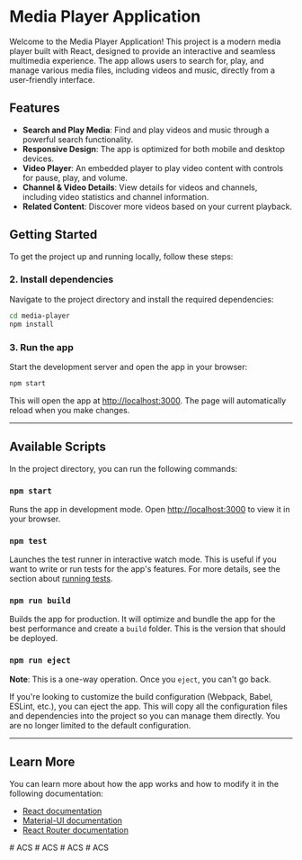 

# Media Player Application

Welcome to the Media Player Application! This project is a modern media player built with React, designed to provide an interactive and seamless multimedia experience. The app allows users to search for, play, and manage various media files, including videos and music, directly from a user-friendly interface.

## Features

- **Search and Play Media**: Find and play videos and music through a powerful search functionality.
- **Responsive Design**: The app is optimized for both mobile and desktop devices.
- **Video Player**: An embedded player to play video content with controls for pause, play, and volume.
- **Channel & Video Details**: View details for videos and channels, including video statistics and channel information.
- **Related Content**: Discover more videos based on your current playback.

## Getting Started

To get the project up and running locally, follow these steps:

### 2. Install dependencies

Navigate to the project directory and install the required dependencies:

```bash
cd media-player
npm install
```

### 3. Run the app

Start the development server and open the app in your browser:

```bash
npm start
```

This will open the app at [http://localhost:3000](http://localhost:3000). The page will automatically reload when you make changes.

---

## Available Scripts

In the project directory, you can run the following commands:

### `npm start`

Runs the app in development mode. Open [http://localhost:3000](http://localhost:3000) to view it in your browser.

### `npm test`

Launches the test runner in interactive watch mode. This is useful if you want to write or run tests for the app's features. For more details, see the section about [running tests](https://reactjs.org/docs/testing.html).

### `npm run build`

Builds the app for production. It will optimize and bundle the app for the best performance and create a `build` folder. This is the version that should be deployed.

### `npm run eject`

**Note**: This is a one-way operation. Once you `eject`, you can't go back.

If you're looking to customize the build configuration (Webpack, Babel, ESLint, etc.), you can eject the app. This will copy all the configuration files and dependencies into the project so you can manage them directly. You are no longer limited to the default configuration.

---

## Learn More

You can learn more about how the app works and how to modify it in the following documentation:

- [React documentation](https://reactjs.org/docs/getting-started.html)
- [Material-UI documentation](https://mui.com/getting-started/installation/)
- [React Router documentation](https://reactrouter.com/)



#   A C S  
 #   A C S  
 #   A C S  
 #   A C S  
 